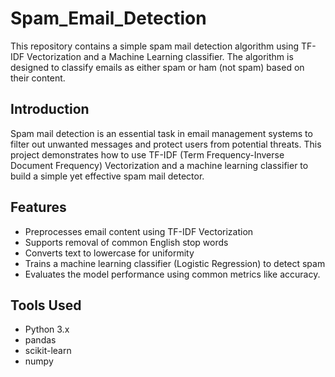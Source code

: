 # Spam_Email_Detection

This repository contains a simple spam mail detection algorithm using TF-IDF Vectorization and a Machine Learning classifier. The algorithm is designed to classify emails as either spam or ham (not spam) based on their content.

## Introduction

Spam mail detection is an essential task in email management systems to filter out unwanted messages and protect users from potential threats. This project demonstrates how to use TF-IDF (Term Frequency-Inverse Document Frequency) Vectorization and a machine learning classifier to build a simple yet effective spam mail detector.

## Features

- Preprocesses email content using TF-IDF Vectorization
- Supports removal of common English stop words
- Converts text to lowercase for uniformity
- Trains a machine learning classifier (Logistic Regression) to detect spam
- Evaluates the model performance using common metrics like accuracy.

## Tools Used

- Python 3.x
- pandas
- scikit-learn
- numpy
